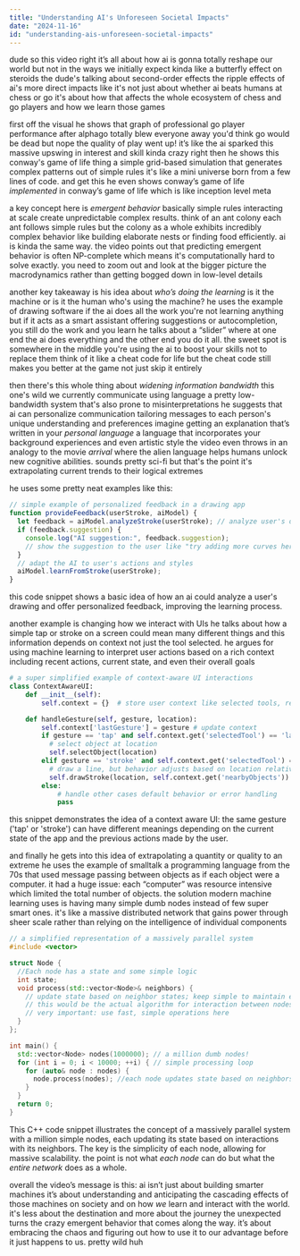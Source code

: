 ```yaml
---
title: "Understanding AI's Unforeseen Societal Impacts"
date: "2024-11-16"
id: "understanding-ais-unforeseen-societal-impacts"
---
```


dude so this video right it’s all about how ai is gonna totally reshape our world but not in the ways we initially expect kinda like a butterfly effect on steroids  the dude's talking about second-order effects the ripple effects of ai's more direct impacts like  it's not just about whether ai beats humans at chess or go it's about how that affects the whole ecosystem of chess and go players and how we learn those games

first off the visual he shows that graph of professional go player performance after alphago totally blew everyone away you'd think go would be dead but nope the quality of play went up!  it’s like the ai sparked this massive upswing in interest and skill  kinda crazy right then he shows this conway's game of life thing a simple grid-based simulation that generates complex patterns out of simple rules it's like a mini universe born from a few lines of code. and get this he even shows conway’s game of life *implemented* in conway’s game of life which is like inception level meta


a key concept here is *emergent behavior*  basically simple rules interacting at scale create unpredictable complex results. think of an ant colony  each ant follows simple rules but the colony as a whole exhibits incredibly complex behavior like building elaborate nests or finding food efficiently.  ai is kinda the same way.  the video points out that predicting emergent behavior is often NP-complete which means it's computationally hard to solve exactly.  you need to zoom out and look at the bigger picture the macrodynamics rather than getting bogged down in low-level details

another key takeaway is his idea about *who’s doing the learning*  is it the machine or is it the human who's using the machine? he uses the example of drawing software if the ai does all the work you're not learning anything but if it acts as a smart assistant offering suggestions or autocompletion, you still do the work and you learn  he talks about a “slider” where at one end the ai does everything and the other end you do it all. the sweet spot is somewhere in the middle you're using the ai to boost your skills not to replace them think of it like a cheat code for life but the cheat code still makes you better at the game not just skip it entirely


then there's this whole thing about *widening information bandwidth* this one's wild  we currently communicate using language a pretty low-bandwidth system that's also prone to misinterpretations  he suggests that ai can personalize communication tailoring messages to each person's unique understanding and preferences imagine getting an explanation that’s written in your *personal language* a language that incorporates your background experiences and even artistic style  the video even throws in an analogy to the movie *arrival* where the alien language helps humans unlock new cognitive abilities. sounds pretty sci-fi but that's the point it's extrapolating current trends to their logical extremes


he uses some pretty neat examples like this:

```javascript
// simple example of personalized feedback in a drawing app
function provideFeedback(userStroke, aiModel) {
  let feedback = aiModel.analyzeStroke(userStroke); // analyze user's drawing stroke
  if (feedback.suggestion) {
    console.log("AI suggestion:", feedback.suggestion);
    // show the suggestion to the user like "try adding more curves here"
  }
  // adapt the AI to user's actions and styles
  aiModel.learnFromStroke(userStroke); 
}
```
this code snippet shows a basic idea of how an ai could analyze a user's drawing and offer personalized feedback, improving the learning process.


another example is changing how we interact with UIs he talks about how a simple tap or stroke on a screen could mean many different things and this information depends on context not just the tool selected.  he argues for using machine learning to interpret user actions based on a rich context including recent actions, current state, and even their overall goals

```python
# a super simplified example of context-aware UI interactions
class ContextAwareUI:
    def __init__(self):
        self.context = {}  # store user context like selected tools, recent actions etc

    def handleGesture(self, gesture, location):
        self.context['lastGesture'] = gesture # update context
        if gesture == 'tap' and self.context.get('selectedTool') == 'lasso':
          # select object at location
          self.selectObject(location)
        elif gesture == 'stroke' and self.context.get('selectedTool') == 'pen':
          # draw a line, but behavior adjusts based on location relative to existing objects
          self.drawStroke(location, self.context.get('nearbyObjects'))
        else:
            # handle other cases default behavior or error handling
            pass
```
this snippet demonstrates the idea of a context aware UI: the same gesture ('tap' or 'stroke') can have different meanings depending on the current state of the app and the previous actions made by the user.


and finally he gets into this idea of  extrapolating a quantity or quality to an extreme  he uses the example of smalltalk a programming language from the 70s that used message passing between objects as if each object were a computer.  it had a huge issue: each “computer” was resource intensive which limited the total number of objects.  the solution modern machine learning uses is having many simple dumb nodes instead of few super smart ones.  it's like a massive distributed network that gains power through sheer scale rather than relying on the intelligence of individual components

```c++
// a simplified representation of a massively parallel system
#include <vector>

struct Node {
  //Each node has a state and some simple logic
  int state;
  void process(std::vector<Node>& neighbors) {
    // update state based on neighbor states; keep simple to maintain efficiency
    // this would be the actual algorithm for interaction between nodes
    // very important: use fast, simple operations here
  }
};

int main() {
  std::vector<Node> nodes(1000000); // a million dumb nodes!
  for (int i = 0; i < 10000; ++i) { // simple processing loop
    for (auto& node : nodes) {
      node.process(nodes); //each node updates state based on neighbors. parallel processing is crucial here
    }
  }
  return 0;
}
```
This C++ code snippet illustrates the concept of a massively parallel system with a million simple nodes, each updating its state based on interactions with its neighbors. The key is the simplicity of each node, allowing for massive scalability.  the point is not what *each node* can do but what the *entire network* does as a whole.


overall the video’s message is this:  ai isn’t just about building smarter machines  it’s about understanding and anticipating the cascading effects of those machines on society and on how *we* learn and interact with the world.  it's less about the destination and more about the journey the unexpected turns the crazy emergent behavior that comes along the way.  it’s about embracing the chaos and figuring out how to use it to our advantage before it just happens to us. pretty wild huh
